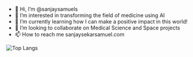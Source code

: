 - 👋 Hi, I’m @sanjaysamuels
- 👀 I’m interested in transforming the field of medicine using AI
- 🌱 I’m currently learning how I can make a positive impact in this world!
- 💞️ I’m looking to collaborate on Medical Science and Space projects
- 📫 How to reach me sanjaysekarsamuel.com

![Top Langs](https://github-readme-stats.vercel.app/api/top-langs/?username=sanjaysamuels&layout=compact)

<!---
sanjaysamuels/sanjaysamuels is a ✨ special ✨ repository because its `README.md` (this file) appears on your GitHub profile.
You can click the Preview link to take a look at your changes.
--->
